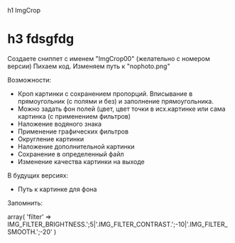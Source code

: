 h1 ImgCrop
# h3 fdsgfdg

Создаете сниппет с именем "ImgCrop00" (желательно с номером версии)
Пихаем код.
Изменяем путь к "nophoto.png"

Возможности:
- Кроп картинки с сохранением пропорций. Вписывание в прямоугольник (с полями и без) и заполнение прямоугольника.
- Можно задать фон полей (цвет, цвет точки в исх.картинке или сама картинка (с применением фильтров)
- Наложение водяного знака
- Применение графических фильтров
- Округление картинки
- Наложение дополнительной картинки
- Сохранение в определенный файл
- Изменение качества картинки на выходе

В будущих версиях:
- Путь к картинке для фона

Запомнить:

array( 'filter' => IMG_FILTER_BRIGHTNESS.';5|'.IMG_FILTER_CONTRAST.';-10|'.IMG_FILTER_SMOOTH.';-20' )
